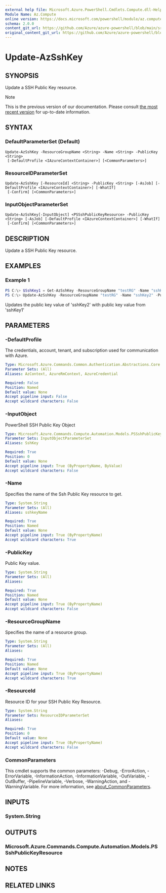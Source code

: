 ```yaml
---
external help file: Microsoft.Azure.PowerShell.Cmdlets.Compute.dll-Help.xml
Module Name: Az.Compute
online version: https://docs.microsoft.com/powershell/module/az.compute/update-azsshkey
schema: 2.0.0
content_git_url: https://github.com/Azure/azure-powershell/blob/main/src/Compute/Compute/help/Update-AzSshKey.md
original_content_git_url: https://github.com/Azure/azure-powershell/blob/main/src/Compute/Compute/help/Update-AzSshKey.md
---
```


# Update-AzSshKey

## SYNOPSIS
Update a SSH Public Key resource.

> [!NOTE]
>This is the previous version of our documentation. Please consult [the most recent version](/powershell/module/az.compute/update-azsshkey) for up-to-date information.

## SYNTAX

### DefaultParameterSet (Default)
```
Update-AzSshKey -ResourceGroupName <String> -Name <String> -PublicKey <String>
 [-DefaultProfile <IAzureContextContainer>] [<CommonParameters>]
```

### ResourceIDParameterSet
```
Update-AzSshKey [-ResourceId] <String> -PublicKey <String> [-AsJob] [-DefaultProfile <IAzureContextContainer>] [-WhatIf]
 [-Confirm] [<CommonParameters>]
```

### InputObjectParameterSet
```
Update-AzSshKey[-InputObject] <PSSshPublicKeyResource> -PublicKey <String> [-AsJob] [-DefaultProfile <IAzureContextContainer>] [-WhatIf]
 [-Confirm] [<CommonParameters>]
```

## DESCRIPTION
Update a SSH Public Key resource.

## EXAMPLES

### Example 1
```powershell
PS C:\> $SshKey1 = Get-AzSshKey -ResourceGroupName "testRG" -Name "sshKey1"
PS C:\> Update-AzSshKey -ResourceGroupName "testRG" -Name "sshKey2" -PublicKey $SshKey1.publickey

```

Updates the public key value of 'sshKey2' with public key value from 'sshKey1'

## PARAMETERS

### -DefaultProfile
The credentials, account, tenant, and subscription used for communication with Azure.

```yaml
Type: Microsoft.Azure.Commands.Common.Authentication.Abstractions.Core.IAzureContextContainer
Parameter Sets: (All)
Aliases: AzContext, AzureRmContext, AzureCredential

Required: False
Position: Named
Default value: None
Accept pipeline input: False
Accept wildcard characters: False
```

### -InputObject
PowerShell SSH Public Key Object

```yaml
Type: Microsoft.Azure.Commands.Compute.Automation.Models.PSSshPublicKeyResource
Parameter Sets: InputObjectParameterSet
Aliases: SshKey

Required: True
Position: 0
Default value: None
Accept pipeline input: True (ByPropertyName, ByValue)
Accept wildcard characters: False
```

### -Name
Specifies the name of the Ssh Public Key resource to get.

```yaml
Type: System.String
Parameter Sets: (All)
Aliases: sshkeyName

Required: True
Position: Named
Default value: None
Accept pipeline input: True (ByPropertyName)
Accept wildcard characters: True
```

### -PublicKey
Public Key value.

```yaml
Type: System.String
Parameter Sets: (All)
Aliases:

Required: True
Position: Named
Default value: None
Accept pipeline input: True (ByPropertyName)
Accept wildcard characters: False
```

### -ResourceGroupName
Specifies the name of a resource group.

```yaml
Type: System.String
Parameter Sets: (All)
Aliases:

Required: True
Position: Named
Default value: None
Accept pipeline input: True (ByPropertyName)
Accept wildcard characters: True
```

### -ResourceId
Resource ID for your SSH Public Key Resource.

```yaml
Type: System.String
Parameter Sets: ResourceIDParameterSet
Aliases:

Required: True
Position: 0
Default value: None
Accept pipeline input: True (ByPropertyName)
Accept wildcard characters: False
```

### CommonParameters
This cmdlet supports the common parameters: -Debug, -ErrorAction, -ErrorVariable, -InformationAction, -InformationVariable, -OutVariable, -OutBuffer, -PipelineVariable, -Verbose, -WarningAction, and -WarningVariable. For more information, see [about_CommonParameters](http://go.microsoft.com/fwlink/?LinkID=113216).

## INPUTS

### System.String

## OUTPUTS

### Microsoft.Azure.Commands.Compute.Automation.Models.PSSshPublicKeyResource

## NOTES

## RELATED LINKS
